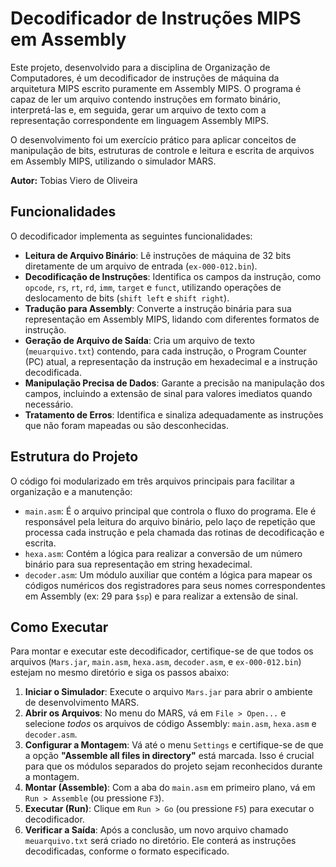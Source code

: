 # Decodificador de Instruções MIPS em Assembly

Este projeto, desenvolvido para a disciplina de Organização de Computadores, é um decodificador de instruções de máquina da arquitetura MIPS escrito puramente em Assembly MIPS. O programa é capaz de ler um arquivo contendo instruções em formato binário, interpretá-las e, em seguida, gerar um arquivo de texto com a representação correspondente em linguagem Assembly MIPS.

O desenvolvimento foi um exercício prático para aplicar conceitos de manipulação de bits, estruturas de controle e leitura e escrita de arquivos em Assembly MIPS, utilizando o simulador MARS.

**Autor:** Tobias Viero de Oliveira

## Funcionalidades

O decodificador implementa as seguintes funcionalidades:

* **Leitura de Arquivo Binário**: Lê instruções de máquina de 32 bits diretamente de um arquivo de entrada (`ex-000-012.bin`).
* **Decodificação de Instruções**: Identifica os campos da instrução, como `opcode`, `rs`, `rt`, `rd`, `imm`, `target` e `funct`, utilizando operações de deslocamento de bits (`shift left` e `shift right`).
* **Tradução para Assembly**: Converte a instrução binária para sua representação em Assembly MIPS, lidando com diferentes formatos de instrução.
* **Geração de Arquivo de Saída**: Cria um arquivo de texto (`meuarquivo.txt`) contendo, para cada instrução, o Program Counter (PC) atual, a representação da instrução em hexadecimal e a instrução decodificada.
* **Manipulação Precisa de Dados**: Garante a precisão na manipulação dos campos, incluindo a extensão de sinal para valores imediatos quando necessário.
* **Tratamento de Erros**: Identifica e sinaliza adequadamente as instruções que não foram mapeadas ou são desconhecidas.

## Estrutura do Projeto

O código foi modularizado em três arquivos principais para facilitar a organização e a manutenção:

* `main.asm`: É o arquivo principal que controla o fluxo do programa. Ele é responsável pela leitura do arquivo binário, pelo laço de repetição que processa cada instrução e pela chamada das rotinas de decodificação e escrita.
* `hexa.asm`: Contém a lógica para realizar a conversão de um número binário para sua representação em string hexadecimal.
* `decoder.asm`: Um módulo auxiliar que contém a lógica para mapear os códigos numéricos dos registradores para seus nomes correspondentes em Assembly (ex: 29 para `$sp`) e para realizar a extensão de sinal.

## Como Executar

Para montar e executar este decodificador, certifique-se de que todos os arquivos (`Mars.jar`, `main.asm`, `hexa.asm`, `decoder.asm`, e `ex-000-012.bin`) estejam no mesmo diretório e siga os passos abaixo:

1.  **Iniciar o Simulador**: Execute o arquivo `Mars.jar` para abrir o ambiente de desenvolvimento MARS.
2.  **Abrir os Arquivos**: No menu do MARS, vá em `File > Open...` e selecione *todos* os arquivos de código Assembly: `main.asm`, `hexa.asm` e `decoder.asm`.
3.  **Configurar a Montagem**: Vá até o menu `Settings` e certifique-se de que a opção **"Assemble all files in directory"** está marcada. Isso é crucial para que os módulos separados do projeto sejam reconhecidos durante a montagem.
4.  **Montar (Assemble)**: Com a aba do `main.asm` em primeiro plano, vá em `Run > Assemble` (ou pressione `F3`).
5.  **Executar (Run)**: Clique em `Run > Go` (ou pressione `F5`) para executar o decodificador.
6.  **Verificar a Saída**: Após a conclusão, um novo arquivo chamado `meuarquivo.txt` será criado no diretório. Ele conterá as instruções decodificadas, conforme o formato especificado.
